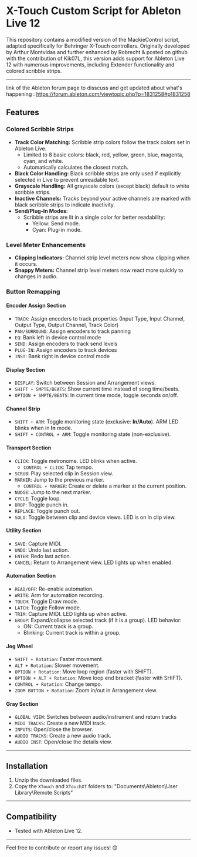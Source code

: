 # X-Touch Custom Script for Ableton Live 12

This repository contains a modified version of the MackieControl script, adapted specifically for Behringer X-Touch controllers. Originally developed by Arthur Montvidas and further enhanced by Robrecht & posted on github with the contribution of Kik07L, this version adds support for Ableton Live 12 with numerous improvements, including Extender functionality and colored scribble strips.

---

link of the Ableton forum page to disscuss and get updated about what's happening : https://forum.ableton.com/viewtopic.php?p=1831258#p1831258

## Features

### Colored Scribble Strips
- **Track Color Matching:** Scribble strip colors follow the track colors set in Ableton Live.
  - Limited to 8 basic colors: black, red, yellow, green, blue, magenta, cyan, and white.
  - Automatically calculates the closest match.
- **Black Color Handling:** Black scribble strips are only used if explicitly selected in Live to prevent unreadable text.
- **Grayscale Handling:** All grayscale colors (except black) default to white scribble strips.
- **Inactive Channels:** Tracks beyond your active channels are marked with black scribble strips to indicate inactivity.
- **Send/Plug-In Modes:**
  - Scribble strips are lit in a single color for better readability:
    - Yellow: Send mode.
    - Cyan: Plug-in mode.

### Level Meter Enhancements
- **Clipping Indicators:** Channel strip level meters now show clipping when it occurs.
- **Snappy Meters:** Channel strip level meters now react more quickly to changes in audio.

### Button Remapping
#### **Encoder Assign Section**
- `TRACK`: Assign encoders to track properties (Input Type, Input Channel, Output Type, Output Channel, Track Color)
- `PAN/SURROUND`: Assign encoders to track panning
- `EQ`: Bank left in device control mode
- `SEND`: Assign encoders to track send levels
- `PLUG-IN`: Assign encoders to track devices
- `INST`: Bank right in device control mode

#### **Display Section**
- `DISPLAY`: Switch between Session and Arrangement views.
- `SHIFT + SMPTE/BEATS`: Show current time instead of song time/beats.
- `OPTION + SMPTE/BEATS`: In current time mode, toggle seconds on/off.

#### **Channel Strip**
- `SHIFT + ARM`: Toggle monitoring state (exclusive: **In/Auto**). ARM LED blinks when in **In** mode.
- `SHIFT + CONTROL + ARM`: Toggle monitoring state (non-exclusive).

#### **Transport Section**
- `CLICK`: Toggle metronome. LED blinks when active.
  - `CONTROL + CLICK`: Tap tempo.
- `SCRUB`: Play selected clip in Session view.
- `MARKER`: Jump to the previous marker.
  - `CONTROL + MARKER`: Create or delete a marker at the current position.
- `NUDGE`: Jump to the next marker.
- `CYCLE`: Toggle loop.
- `DROP`: Toggle punch in.
- `REPLACE`: Toggle punch out.
- `SOLO`: Toggle between clip and device views. LED is on in clip view.

#### **Utility Section**
- `SAVE`: Capture MIDI.
- `UNDO`: Undo last action.
- `ENTER`: Redo last action.
- `CANCEL`: Return to Arrangement view. LED lights up when enabled.

#### **Automation Section**
- `READ/OFF`: Re-enable automation.
- `WRITE`: Arm for automation recording.
- `TOUCH`: Toggle Draw mode.
- `LATCH`: Toggle Follow mode.
- `TRIM`: Capture MIDI. LED lights up when active.
- `GROUP`: Expand/collapse selected track (if it is a group). LED behavior:
  - ON: Current track is a group.
  - Blinking: Current track is within a group.

#### **Jog Wheel**
- `SHIFT + Rotation`: Faster movement.
- `ALT + Rotation`: Slower movement.
- `OPTION + Rotation`: Move loop region (faster with SHIFT).
- `OPTION + ALT + Rotation`: Move loop end bracket (faster with SHIFT).
- `CONTROL + Rotation`: Change tempo.
- `ZOOM BUTTON + Rotation`: Zoom in/out in Arrangement view.

#### **Gray Section**
- `GLOBAL VIEW`: Switches between audio/instrument and return tracks
- `MIDI TRACKS`: Create a new MIDI track.
- `INPUTS`: Open/close the browser.
- `AUDIO TRACKS`: Create a new audio track.
- `AUDIO INST`: Open/close the details view.

---

## Installation
1. Unzip the downloaded files.
2. Copy the `XTouch` and `XTouchXT` folders to: "Documents\Ableton\User Library\Remote Scripts"

---

## Compatibility
- Tested with Ableton Live 12.

---

Feel free to contribute or report any issues! 😊
